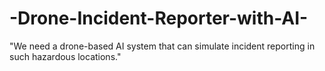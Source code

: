 # -Drone-Incident-Reporter-with-AI-
"We need a drone-based AI system that can simulate incident reporting in such hazardous locations."
